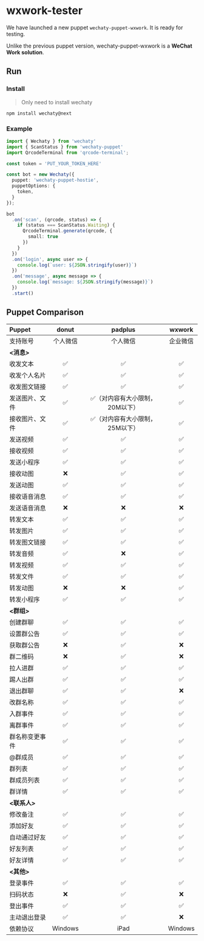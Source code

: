# wxwork-tester

We have launched a new puppet `wechaty-puppet-wxwork`. It is ready for testing.

Unlike the previous puppet version, wechaty-puppet-wxwork is a **WeChat Work solution**.

## Run

### Install

> Only need to install wechaty

```
npm install wechaty@next
```

### Example
```ts
import { Wechaty } from 'wechaty'
import { ScanStatus } from 'wechaty-puppet'
import QrcodeTerminal from 'qrcode-terminal';

const token = 'PUT_YOUR_TOKEN_HERE'

const bot = new Wechaty({
  puppet: 'wechaty-puppet-hostie',
  puppetOptions: {
    token,
  }
});

bot
  .on('scan', (qrcode, status) => {
    if (status === ScanStatus.Waiting) {
      QrcodeTerminal.generate(qrcode, {
        small: true
      })
    }
  })
  .on('login', async user => {
    console.log(`user: ${JSON.stringify(user)}`)
  })
  .on('message', async message => {
    console.log(`message: ${JSON.stringify(message)}`)
  })
  .start()
```

## Puppet Comparison

Puppet | donut | padplus | wxwork
:---|:---:|:---:| :---:
支持账号|个人微信|个人微信|企业微信
**<消息>**|  |  |  |
收发文本| ✅  | ✅  |✅
收发个人名片| ✅  |✅   |✅
收发图文链接| ✅  |✅   |✅
发送图片、文件| ✅  | ✅（对内容有大小限制，20M以下）  |✅
接收图片、文件| ✅  | ✅（对内容有大小限制，25M以下）  |✅
发送视频| ✅  | ✅   |✅
接收视频| ✅  | ✅   |✅
发送小程序| ✅  | ✅   |✅
接收动图| ❌  | ✅   |✅
发送动图| ✅  | ✅  |✅
接收语音消息| ✅  | ✅   |✅
发送语音消息| ❌  | ❌  |❌
转发文本| ✅  | ✅   |✅
转发图片| ✅  | ✅  |✅
转发图文链接| ✅  | ✅  |✅
转发音频| ✅ | ❌   |✅
转发视频| ✅  | ✅   |✅
转发文件| ✅  | ✅   |✅
转发动图| ❌  | ❌   |✅
转发小程序| ✅ | ✅   |✅
**<群组>**|   |    |
创建群聊|✅|✅ |✅
设置群公告|✅|✅|✅
获取群公告|❌|✅|❌
群二维码|❌|✅ |❌
拉人进群|✅|✅ |✅
踢人出群|✅|✅ |✅
退出群聊|✅|✅ |❌
改群名称|✅|✅ |✅
入群事件|✅|✅ |✅
离群事件|✅|✅ |✅
群名称变更事件|✅|✅|✅
@群成员|✅|✅|✅
群列表|✅|✅ |✅
群成员列表|✅|✅|✅
群详情|✅|✅|✅
**<联系人>**|  |   |
修改备注|✅|✅ |✅
添加好友|✅|✅|✅
自动通过好友|✅|✅|✅
好友列表|✅|✅ |✅
好友详情|✅|✅|✅
**<其他>**|  |   |
登录事件|✅|✅|✅
扫码状态|❌|✅|❌
登出事件|✅|✅|✅
主动退出登录|✅|✅|❌
依赖协议|Windows|iPad| Windows|

